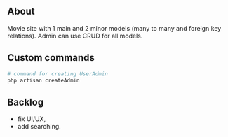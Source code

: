 ## About
Movie site with 1 main and 2 minor models (many to many and foreign key relations). Admin can use CRUD for all models.

## Custom commands

```bash
# command for creating UserAdmin
php artisan createAdmin
```

## Backlog
- fix UI/UX,
- add searching.
